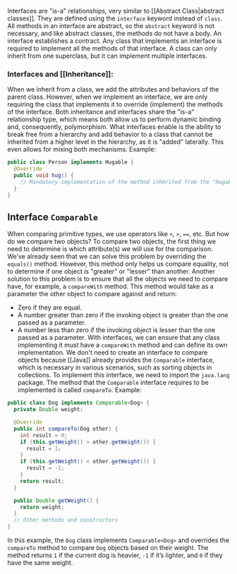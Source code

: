 Interfaces are "is-a" relationships, very similar to [[Abstract Class|abstract classes]]. They are defined using the `interface` keyword instead of `class`. All methods in an interface are abstract, so the `abstract` keyword is not necessary, and like abstract classes, the methods do not have a body.
An interface establishes a contract. Any class that implements an interface is required to implement all the methods of that interface.
A class can only inherit from one superclass, but it can implement multiple interfaces.
### Interfaces and [[Inheritance]]:
When we inherit from a class, we add the attributes and behaviors of the parent class. However, when we implement an interface, we are only requiring the class that implements it to override (implement) the methods of the interface.
Both inheritance and interfaces share the "is-a" relationship type, which means both allow us to perform dynamic binding and, consequently, polymorphism.
What interfaces enable is the ability to break free from a hierarchy and add behavior to a class that cannot be inherited from a higher level in the hierarchy, as it is "added" laterally. This even allows for mixing both mechanisms.
Example:
```java
public class Person implements Hugable {
  @Override
  public void hug() {
    // Mandatory implementation of the method inherited from the "Hugable" interface
  }
}
```
## Interface `Comparable`
When comparing primitive types, we use operators like `<`, `>`, `==`, etc. But how do we compare two objects?
To compare two objects, the first thing we need to determine is which attribute(s) we will use for the comparison.
We’ve already seen that we can solve this problem by overriding the `equals()` method. However, this method only helps us compare equality, not to determine if one object is "greater" or "lesser" than another.
Another solution to this problem is to ensure that all the objects we need to compare have, for example, a `compareWith` method. This method would take as a parameter the other object to compare against and return:
- Zero if they are equal.
- A number greater than zero if the invoking object is greater than the one passed as a parameter.
- A number less than zero if the invoking object is lesser than the one passed as a parameter.
With interfaces, we can ensure that any class implementing it must have a `compareWith` method and can define its own implementation.
We don't need to create an interface to compare objects because [[Java]] already provides the `Comparable` interface, which is necessary in various scenarios, such as sorting objects in collections. To implement this interface, we need to import the `java.lang` package.
The method that the `Comparable` interface requires to be implemented is called `compareTo`.
Example:
```java
public class Dog implements Comparable<Dog> {
  private Double weight;

  @Override
  public int compareTo(Dog other) {
    int result = 0;
    if (this.getWeight() > other.getWeight()) { 
      result = 1; 
    } 
    if (this.getWeight() < other.getWeight()) { 
      result = -1; 
    }
    return result;
  }

  public Double getWeight() {
    return weight;
  }
  // Other methods and constructors
}
```
In this example, the `Dog` class implements `Comparable<Dog>` and overrides the `compareTo` method to compare `Dog` objects based on their weight. The method returns `1` if the current dog is heavier, `-1` if it’s lighter, and `0` if they have the same weight.